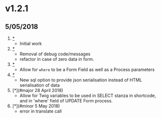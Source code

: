 # v1.2.1
##  5/05/2018

1. [*](#new)
    * Initial work
2. [*](#minor)
    * Removal of debug code/messages
    * refactor in case of zero data in form.
3. [*](#minor)
    * Allow for `where` to be a Form Field as well as a Process parameters
4. [*](#major)
    * New sql option to provide json serialisation instead of HTML serialisation of data
5. [*](#major 28 April 2018)
    * Allow for Twig variables to be used in SELECT stanza in shortcode, and in 'where' field of UPDATE Form process.
6. [*](#minor 5 May 2018)
    * error in translate call
